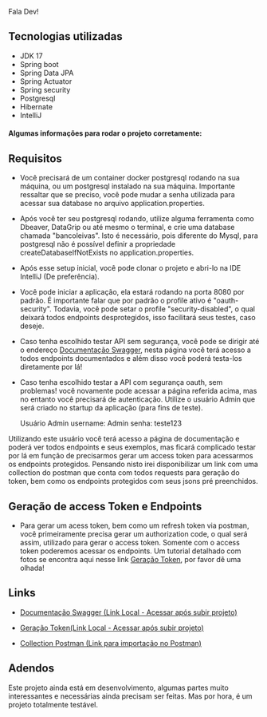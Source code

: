 
<html lang="en">
<head>
</head>
<body>
 
Fala Dev!

 <h2>Tecnologias utilizadas</h2>

  - JDK 17
  - Spring boot
  - Spring Data JPA
  - Spring Actuator
  - Spring security
  - Postgresql
  - Hibernate
  - IntelliJ

 <h4> Algumas informações para rodar o projeto corretamente:</h4>

 <h2>Requisitos</h2>

  - Você precisará de um container docker postgresql rodando na sua máquina, ou um postgresql instalado na sua máquina.
  Importante ressaltar que se preciso, você pode mudar a senha utilizada para acessar sua database no arquivo application.properties.
  
  - Após você ter seu postgresql rodando, utilize alguma ferramenta como Dbeaver, DataGrip ou até mesmo o terminal, e crie uma database chamada "bancoleivas". 
  Isto é necessário, pois diferente do Mysql, para postgresql não é possível definir a propriedade createDatabaseIfNotExists no application.properties.
  
  - Após esse setup inicial, você pode clonar o projeto e abri-lo na IDE IntelliJ (De preferência).
  
  - Você pode iniciar a aplicação, ela estará rodando na porta 8080 por padrão. É importante falar que por padrão o profile ativo é "oauth-security". 
  Todavia, você pode setar o profile "security-disabled", o qual deixará todos endpoints desprotegidos, isso facilitará seus testes, caso deseje.
  
  - Caso tenha escolhido testar API sem segurança, você pode se dirigir até o endereço 
 <a href="http://localhost:8080/swagger-ui-/index.html">Documentação Swagger</a>, nesta página você terá acesso a todos endpoints documentados e além disso você poderá testa-los diretamente por lá!
  
  - Caso tenha escolhido testar a API com segurança oauth, sem problemas! você novamente pode acessar a página referida acima, mas no entanto você precisará
  de autenticação. Utilize o usuário Admin que será criado no startup da aplicação (para fins de teste).
  
      Usuário Admin
        username: Admin
        senha: teste123
  
  Utilizando este usuário você terá acesso a página de documentação e poderá ver todos endpoints e seus exemplos, mas ficará complicado testar por lá em função de precisarmos gerar um access token para acessarmos os endpoints protegidos. Pensando nisto irei disponibilizar um link com uma collection do postman que conta com todos requests para geração do token, bem como os endpoints protegidos com seus jsons pré preenchidos.
 
 <h2>Geração de access Token e Endpoints</h2>
  
  - Para gerar um acess token, bem como um refresh token via postman, você primeiramente precisa gerar um authorization code, o qual será assim, utilizado para gerar
 o access token. Somente com o access token poderemos acessar os endpoints. Um tutorial detalhado com fotos se encontra aqui nesse link 
 <a href="https://docs.google.com/document/d/13z88Flto8DMpYwQdiGzoNBChQdfukP4ASnifBbnuKss/edit?usp=sharing">Geração Token</a>, por favor dê uma olhada!
 
  <h2>Links</h2>
 
   - <a href="http://localhost:8080/swagger-ui-/index.html">Documentação Swagger (Link Local - Acessar após subir projeto)</a>
 
   - <a 
        href="https://docs.google.com/document/d/13z88Flto8DMpYwQdiGzoNBChQdfukP4ASnifBbnuKss/edit?usp=sharing">
       Geração Token(Link Local - Acessar após subir projeto)</a>
 
   - <a href="https://www.getpostman.com/collections/c0d201e6ac4bb45f4dbf">Collection Postman (Link para importação no Postman)</a>
 
 <h2>Adendos</h2>
 
  Este projeto ainda está em desenvolvimento, algumas partes muito interessantes e necessárias ainda precisam ser feitas. Mas por hora, é um projeto totalmente
  testável.
 
</body>
</html>
